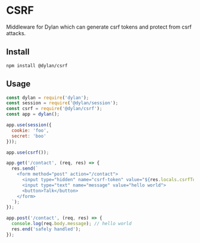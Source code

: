 # CSRF

Middleware for Dylan which can generate csrf tokens and protect from csrf attacks.

## Install

`npm install @dylan/csrf`

## Usage

``` js
const dylan = require('dylan');
const session = require('@dylan/session');
const csrf = require('@dylan/csrf');
const app = dylan();

app.use(session({
  cookie: 'foo',
  secret: 'boo'
}));

app.use(csrf());

app.get('/contact', (req, res) => {
  res.send(`
    <form method="post" action="/contact">
      <input type="hidden" name="csrf-token" value="${res.locals.csrfToken}">
      <input type="text" name="message" value="hello world">
      <button>Talk</button>
    </form>
  `);
});

app.post('/contact', (req, res) => {
  console.log(req.body.message); // hello world
  res.end('safely handled');
});
```
